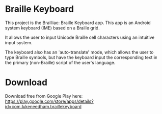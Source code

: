 # Braille Keyboard
This project is the Brailliac: Braille Keyboard app.
This app is an Android system keyboard (IME) based on a Braille grid.

It allows the user to input Unicode Braille cell characters using an intuitive input system. 

The keyboard also has an 'auto-translate' mode, which allows the user to type Braille symbols, but have the keyboard input the corresponding text in the primary (non-Braille) script of the user's language.

# Download

Download free from Google Play here:
https://play.google.com/store/apps/details?id=com.lukeneedham.braillekeyboard
